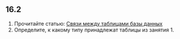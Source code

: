 ## 16.2

1. Прочитайте статью: [Связи между таблицами базы данных](https://habr.com/ru/post/488054/)
2. Определите, к какому типу принадлежат таблицы из занятия 1.
